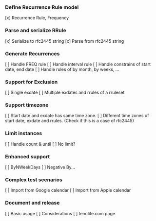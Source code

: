 ### Define Recurrence Rule model
[x] Recurrence Rule, Frequency
### Parse and serialize RRule
[x] Serialize to rfc2445 string
[x] Parse from rfc2445 string
### Generate Recurrences
[ ] Handle FREQ rule
[ ] Handle interval rule
[ ] Handle constrains of start date, end date
[ ] Handle rules of by month, by weeks, ...
### Support for Exclusion
[ ] Single exdate
[ ] Multiple exdates and rrules of a rruleset
### Support timezone
[ ] Start date and exdate has same time zone.
[ ] Different time zones of start date, exdate and rrules. (Check if this is a case of rfc2445)
### Limit instances
[ ] Handle count & until
[ ] No limit?
### Enhanced support
[ ] ByNWeekDays
[ ] Negative By...
### Complex test scenarios
[ ] Import from Google calendar
[ ] Import from Apple calendar
### Document and release
[ ] Basic usage
[ ] Considerations
[ ] tenolife.com page